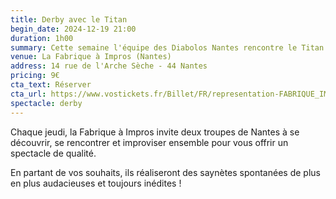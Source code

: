 ```yaml
---
title: Derby avec le Titan
begin_date: 2024-12-19 21:00
duration: 1h00
summary: Cette semaine l'équipe des Diabolos Nantes rencontre le Titan
venue: La Fabrique à Impros (Nantes)
address: 14 rue de l'Arche Sèche - 44 Nantes
pricing: 9€
cta_text: Réserver
cta_url: https://www.vostickets.fr/Billet/FR/representation-FABRIQUE_IMPROS-28352-0.wb?REFID=Dc8MAAAAAABfAQ
spectacle: derby
---
```


Chaque jeudi, la Fabrique à Impros invite deux troupes de Nantes à se découvrir, se rencontrer et improviser ensemble pour vous offrir un spectacle de qualité.

En partant de vos souhaits, ils réaliseront des saynètes spontanées de plus en plus audacieuses et toujours inédites !